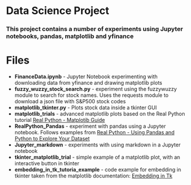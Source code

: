 # Data Science Project
### This project contains a number of experiments using Jupyter notebooks, pandas, matplotlib and yfinance

# Files
- **FinanceData.ipynb** - Jupyter Notebook experimenting with downloading data from yfinance and drawing matplotlib plots
- **fuzzy_wuzzy_stock_search.py** - experiment using the fuzzywuzzy module to search for stock names. Uses the requests module to download a json file with S&P500 stock codes
- **matplotlib_tkinter.py** - Plots stock data inside a tkinter GUI
- **matplotlib_trials** - advanced matplotlib plots based on the Real Python tutorial [Real Python - Matplotib Guide](https://realpython.com/python-matplotlib-guide)
- **RealPython_Pandas** - experiment with pandas using a Jupyter notebook. Follows examples from [Real Python - Using Pandas and Python to Explore Your Dataset](https://realpython.com/pandas-python-explore-dataset/)
- **Jupyter_markdown** - experiments with using markdown in a Jupyter notebook
- **tkinter_matplotlib_trial** - simple example of a matplotlib plot, with an interactive button in tkinter
- **embedding_in_tk_tutoria_example** - code example for embedding in tkinter taken from the matplotlib documentation: [Embedding in Tk](https://matplotlib.org/stable/gallery/user_interfaces/embedding_in_tk_sgskip.html)
